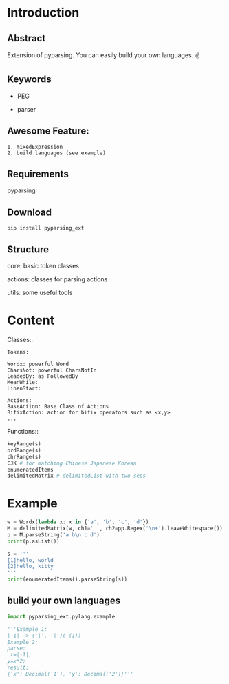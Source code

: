 Introduction
=============

Abstract
----------
Extension of pyparsing. You can easily build your own languages. :v:

Keywords
----------
* PEG

* parser


## Awesome Feature:

    1. mixedExpression
    2. build languages (see example)

Requirements
-----------
pyparsing



## Download

`pip install pyparsing_ext`



## Structure

core: basic token classes

actions: classes for parsing actions

utils: some useful tools

Content
=========

Classes::

    Tokens:
    
    Wordx: powerful Word
    CharsNot: powerful CharsNotIn
    LeadedBy: as FollowedBy
    MeanWhile:
    LinenStart:
    
    Actions:
    BaseAction: Base Class of Actions
    BifixAction: action for bifix operators such as <x,y>
    ...


Functions::

```python
keyRange(s)
ordRange(s)
chrRange(s)
CJK # for matching Chinese Japanese Korean
enumeratedItems
delimitedMatrix # delimitedList with two seps
```

Example
=========

```python
w = Wordx(lambda x: x in {'a', 'b', 'c', 'd'})
M = delimitedMatrix(w, ch1=' ', ch2=pp.Regex('\n+').leaveWhitespace())
p = M.parseString('a b\n c d')
print(p.asList())

s = '''
[1]hello, world
[2]hello, kitty
'''
print(enumeratedItems().parseString(s))
```



## build your own languages

```python
import pyparsing_ext.pylang.example

'''Example 1:
|-1| -> ('|', '|')(-(1))
Example 2:
parse:
 x=|-1|;
y=x*2; 
result:
{'x': Decimal('1'), 'y': Decimal('2')}'''
```

